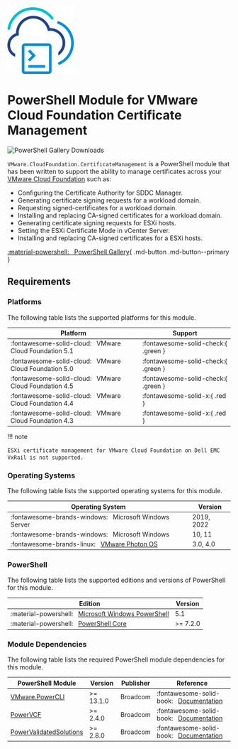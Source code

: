 <!-- markdownlint-disable first-line-h1 no-inline-html -->

<img src="assets/images/icon-color.svg" alt="PowerShell Module for VMware Cloud Foundation Certificate Management" width="150">

# PowerShell Module for VMware Cloud Foundation Certificate Management

<img src="https://img.shields.io/powershellgallery/dt/VMware.CloudFoundation.CertificateManagement?style=for-the-badge&logo=powershell&logoColor=white" alt="PowerShell Gallery Downloads">

`VMware.CloudFoundation.CertificateManagement` is a PowerShell module that has been written to support the ability to manage certificates across your [VMware Cloud Foundatiоn][docs-vmware-cloud-foundation] such as:

- Configuring the Certificate Authority for SDDC Manager.
- Generating certificate signing requests for a workload domain.
- Requesting signed-certificates for a workload domain.
- Installing and replacing CA-signed certificates for a workload domain.
- Generating certificate signing requests for ESXi hosts.
- Setting the ESXi Certificate Mode in vCenter Server.
- Installing and replacing CA-signed certificates for a ESXi hosts.

[:material-powershell: &nbsp; PowerShell Gallery][psgallery-module-certificate-management]{ .md-button .md-button--primary }

## Requirements

### Platforms

The following table lists the supported platforms for this module.

Platform                                                     | Support
-------------------------------------------------------------|------------------------------------
:fontawesome-solid-cloud: &nbsp; VMware Cloud Foundation 5.1 | :fontawesome-solid-check:{ .green }
:fontawesome-solid-cloud: &nbsp; VMware Cloud Foundation 5.0 | :fontawesome-solid-check:{ .green }
:fontawesome-solid-cloud: &nbsp; VMware Cloud Foundation 4.5 | :fontawesome-solid-check:{ .green }
:fontawesome-solid-cloud: &nbsp; VMware Cloud Foundation 4.4 | :fontawesome-solid-x:{ .red }
:fontawesome-solid-cloud: &nbsp; VMware Cloud Foundation 4.3 | :fontawesome-solid-x:{ .red }

!!! note

    ESXi certificate management for VMware Cloud Foundation on Dell EMC VxRail is not supported.

### Operating Systems

The following table lists the supported operating systems for this module.

Operating System                                                       | Version
-----------------------------------------------------------------------|-----------
:fontawesome-brands-windows: &nbsp; Microsoft Windows Server           | 2019, 2022
:fontawesome-brands-windows: &nbsp; Microsoft Windows                  | 10, 11
:fontawesome-brands-linux: &nbsp; [VMware Photon OS][github-photon-os] | 3.0, 4.0

### PowerShell

The following table lists the supported editions and versions of PowerShell for this module.

Edition                                                                           | Version
----------------------------------------------------------------------------------|----------
:material-powershell: &nbsp; [Microsoft Windows PowerShell][microsoft-powershell] | 5.1
:material-powershell: &nbsp; [PowerShell Core][microsoft-powershell]              | >= 7.2.0

### Module Dependencies

The following table lists the required PowerShell module dependencies for this module.

PowerShell Module                                    | Version   | Publisher    | Reference
-----------------------------------------------------|-----------|--------------|---------------------------------------------------------------------------
[VMware.PowerCLI][psgallery-module-powercli]         | >= 13.1.0 | Broadcom     | :fontawesome-solid-book: &nbsp; [Documentation][developer-module-powercli]
[PowerVCF][psgallery-module-powervcf]                | >= 2.4.0  | Broadcom     | :fontawesome-solid-book: &nbsp; [Documentation][docs-module-powervcf]
[PowerValidatedSolutions][psgallery-module-pvs]      | >= 2.8.0  | Broadcom     | :fontawesome-solid-book: &nbsp; [Documentation][docs-module-pvs]

[docs-vmware-cloud-foundation]: https://docs.vmware.com/en/VMware-Cloud-Foundation/index.html
[microsoft-powershell]: https://docs.microsoft.com/en-us/powershell
[psgallery-module-powercli]: https://www.powershellgallery.com/packages/VMware.PowerCLI
[psgallery-module-powervcf]: https://www.powershellgallery.com/packages/PowerVCF
[psgallery-module-certificate-management]: https://www.powershellgallery.com/packages/VMware.CloudFoundation.CertificateManagement
[psgallery-module-pvs]: https://www.powershellgallery.com/packages/PowerValidatedSolutions
[developer-module-powercli]: https://developer.vmware.com/tool/vmware-powercli
[docs-module-powervcf]: https://vmware.github.io/powershell-module-for-vmware-cloud-foundation
[docs-module-pvs]: https://vmware.github.io/power-validated-solutions-for-cloud-foundation
[github-photon-os]:  https://github.com/vmware/photon
